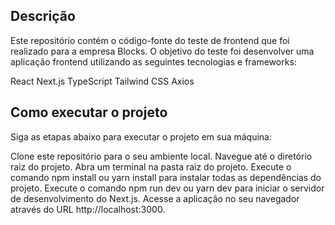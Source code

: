 ## Descrição

Este repositório contém o código-fonte do teste de frontend que foi realizado para a empresa Blocks. O objetivo do teste foi desenvolver uma aplicação frontend utilizando as seguintes tecnologias e frameworks:

React
Next.js
TypeScript
Tailwind CSS
Axios

## Como executar o projeto

Siga as etapas abaixo para executar o projeto em sua máquina:

Clone este repositório para o seu ambiente local.
Navegue até o diretório raiz do projeto.
Abra um terminal na pasta raiz do projeto.
Execute o comando npm install ou yarn install para instalar todas as dependências do projeto.
Execute o comando npm run dev ou yarn dev para iniciar o servidor de desenvolvimento do Next.js.
Acesse a aplicação no seu navegador através do URL http://localhost:3000.
